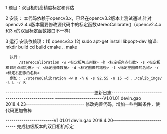 1 题目：双目相机高精度标定和评估

2 安装： 
       本代码依赖于opencv3.x，已经在opencv3.2版本上测试通过,针对opencv2.4.x版本需要修改源代码中的标定函数stereoCalibrate()（opencv2.4.x和3.x的双目标定函数接口不一样）

3 运行
      安装依赖项：(1) opencv3.x  (2) sudo apt-get install libpopt-dev
      编译: mkdir build 
            cd build 
            cmake .. 
            make  
     
      执行：
          /stereoCalibration -w <标定板角点列数> -h <标定板角点行数> -s <标定板相邻角点间距离> -n <标定图像数量> -d <标定图像的路径> -l <标定左图像的名称> -r <标定右图像的名称>
      例如： ./stereoCalibration -w 8 -h 6 -s 92.55 -n 15 -d ../calib_imgs/ -l L -r R

--------------------------------------------更新日志-------------------------------------------------
------------------------V1.01.01 devin.gao 2018.4.23-----------------------------
修改完善代码，增加一些判断条件，使代码更加鲁棒

------------------------V1.01.01 devin.gao 2018.4.20-----------------------------
完成初级版本的双目相机标定

